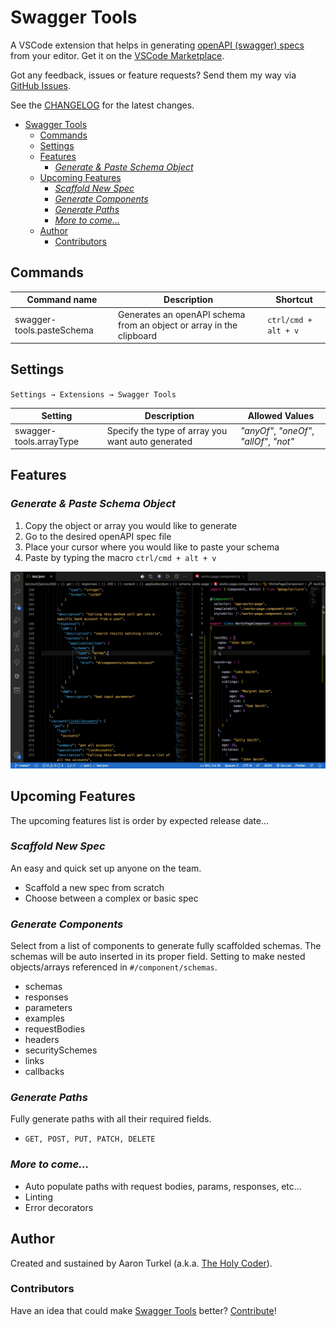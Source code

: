 # Swagger Tools

A VSCode extension that helps in generating [openAPI (swagger) specs](https://swagger.io/specification/) from your editor.
Get it on the [VSCode Marketplace](https://marketplace.visualstudio.com/).

Got any feedback, issues or feature requests? Send them my way via [GitHub Issues](https://github.com/AaronDovTurkel/swagger-tools/issues).

See the [CHANGELOG](/CHANGELOG.md) for the latest changes.

- [Swagger Tools](#swagger-tools)
  - [Commands](#commands)
  - [Settings](#settings)
  - [Features](#features)
    - [*Generate & Paste Schema Object*](#generate--paste-schema-object)
  - [Upcoming Features](#upcoming-features)
    - [*Scaffold New Spec*](#scaffold-new-spec)
    - [*Generate Components*](#generate-components)
    - [*Generate Paths*](#generate-paths)
    - [*More to come...*](#more-to-come)
  - [Author](#author)
    - [Contributors](#contributors)

## Commands

| Command name             | Description                                                          | Shortcut             |
| ------------------------ | -------------------------------------------------------------------- | -------------------- |
| swagger-tools.pasteSchema| Generates an openAPI schema from an object or array in the clipboard | `ctrl/cmd + alt + v` |

## Settings

`Settings → Extensions → Swagger Tools`

| Setting                 | Description                                       | Allowed Values                           |
| ----------------------- | ------------------------------------------------- | ---------------------------------------- |
| swagger-tools.arrayType | Specify the type of array you want auto generated | *"anyOf"*, *"oneOf"*, *"allOf"*, *"not"* |

## Features

### *Generate & Paste Schema Object*

1. Copy the object or array you would like to generate
2. Go to the desired openAPI spec file
3. Place your cursor where you would like to paste your schema
4. Paste by typing the macro `ctrl/cmd + alt + v`

![Paste Schema Gif](https://github.com/AaronDovTurkel/swagger-tools/blob/master/gifs/pasteSchemaTrimmed.gif)

## Upcoming Features

The upcoming features list is order by expected release date...

### *Scaffold New Spec*

An easy and quick set up anyone on the team.

- Scaffold a new spec from scratch
- Choose between a complex or basic spec

### *Generate Components*

Select from a list of components to generate fully scaffolded schemas.
The schemas will be auto inserted in its proper field.
Setting to make nested objects/arrays referenced in `#/component/schemas`.

- schemas
- responses
- parameters
- examples
- requestBodies
- headers
- securitySchemes
- links
- callbacks

### *Generate Paths*

Fully generate paths with all their required fields.

- `GET, POST, PUT, PATCH, DELETE`

### *More to come...*

- Auto populate paths with request bodies, params, responses, etc...
- Linting
- Error decorators

## Author

Created and sustained by Aaron Turkel (a.k.a. [The Holy Coder](https://github.com/AaronDovTurkel)).

### Contributors

Have an idea that could make [Swagger Tools](#swagger-tools) better? [Contribute](https://github.com/AaronDovTurkel/swagger-tools)!
